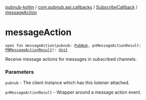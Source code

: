 [pubnub-kotlin](../../index.md) / [com.pubnub.api.callbacks](../index.md) / [SubscribeCallback](index.md) / [messageAction](./message-action.md)

# messageAction

`open fun messageAction(pubnub: `[`PubNub`](../../com.pubnub.api/-pub-nub/index.md)`, pnMessageActionResult: `[`PNMessageActionResult`](../../com.pubnub.api.models.consumer.pubsub.message_actions/-p-n-message-action-result/index.md)`): `[`Unit`](https://kotlinlang.org/api/latest/jvm/stdlib/kotlin/-unit/index.html)

Receive message actions for messages in subscribed channels.

### Parameters

`pubnub` - The client instance which has this listener attached.

`pnMessageActionResult` - Wrapper around a message action event.